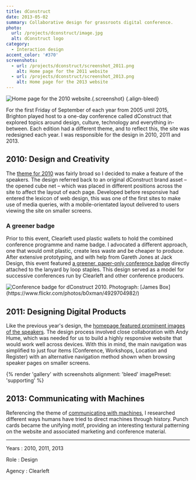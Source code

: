 ```yaml
---
title: dConstruct
date: 2013-05-02
summary: Collaborative design for grassroots digital conference.
photo:
  url: /projects/dconstruct/image.jpg
  alt: dConstruct logo
category:
  - Interaction design
accent_color: '#370'
screenshots:
  - url: /projects/dconstruct/screenshot_2011.png
    alt: Home page for the 2011 website
  - url: /projects/dconstruct/screenshot_2013.png
    alt: Home page for the 2013 website
---
```

![Home page for the 2010 website.](screenshot_2010.png){.screenshot}
{.align-bleed}

For the first Friday of September of each year from 2005 until 2015, Brighton played host to a one-day conference called dConstruct that explored topics around design, culture, technology and everything in-between. Each edition had a different theme, and to reflect this, the site was redesigned each year. I was responsible for the design in 2010, 2011 and 2013.

## 2010: Design and Creativity

The [theme for 2010][1] was fairly broad so I decided to make a feature of the speakers. The design referred back to an original dConstruct brand asset – the opened cube net – which was placed in different positions across the site to affect the layout of each page. Developed before responsive had entered the lexicon of web design, this was one of the first sites to make use of media queries, with a mobile-orientated layout delivered to users viewing the site on smaller screens.

### A greener badge

Prior to this event, Clearleft used plastic wallets to hold the combined conference programme and name badge. I advocated a different approach, one that would omit plastic, create less waste and be cheaper to produce. After extensive prototyping, and with help from Gareth Jones at Jack Design, this event featured [a greener, paper-only conference badge][2] directly attached to the lanyard by loop staples. This design served as a model for successive conferences run by Clearleft and other conference producers.

![](/articles/2010/08/dconstruct_conference_badge/image.jpg 'Conference badge for dConstruct 2010. Photograph: [James Box](https://www.flickr.com/photos/b0xman/4929704982/)')

## 2011: Designing Digital Products

Like the previous year's design, the [homepage featured prominent images of the speakers][3]. The design process involved close collaboration with Andy Hume, which was needed for us to build a highly responsive website that would work well across devices. With this in mind, the main navigation was simplified to just four items (Conference, Workshops, Location and Register) with an alternative navigation method shown when browsing speaker pages on smaller screens.

{% render 'gallery' with screenshots
  alignment: 'bleed'
  imagePreset: 'supporting'
%}

## 2013: Communicating with Machines

Referencing the theme of [communicating with machines][4], I researched different ways humans have tried to direct machines through history. Punch cards became the unifying motif, providing an interesting textural patterning on the website and associated marketing and conference material.

---

Years
: 2010, 2011, 2013

Role
: Design

Agency
: Clearleft

[1]: http://2010.dconstruct.org/
[2]: /2010/08/dconstruct_conference_badge
[3]: http://2011.dconstruct.org/
[4]: http://2013.dconstruct.org/
